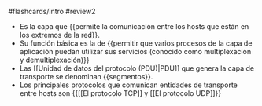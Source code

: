 #flashcards/intro 
#review2

- Es la capa que {{permite la comunicación entre los hosts que están en los extremos de la red}}.
- Su función básica es la de {{permitir que varios procesos de la capa de aplicación puedan utilizar sus servicios (conocido como multiplexación y demultiplexación)}}
- Las [[Unidad de datos del protocolo (PDU)|PDU]] que genera la capa de transporte se denominan {{segmentos}}.
- Los principales protocolos que comunican entidades de transporte entre hosts son {{[[El protocolo TCP]] y [[El protocolo UDP]]}}